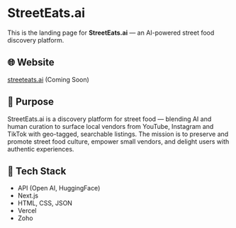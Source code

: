 # StreetEats.ai

This is the landing page for **StreetEats.ai** — an AI-powered street food discovery platform.

## 🌐 Website
[streeteats.ai](https://streeteats.ai) (Coming Soon)

## 📌 Purpose
StreetEats.ai is a discovery platform for street food — blending AI and human curation to surface local vendors from YouTube, Instagram and TikTok with geo-tagged, searchable listings. The mission is to preserve and promote street food culture, empower small vendors, and delight users with authentic experiences.

## 🚀 Tech Stack
- API (Open AI, HuggingFace)
- Next.js
- HTML, CSS, JSON
- Vercel
- Zoho
